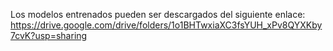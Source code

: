 Los modelos entrenados pueden ser descargados del siguiente enlace: https://drive.google.com/drive/folders/1o1BHTwxiaXC3fsYUH_xPv8QYXKby7cvK?usp=sharing
